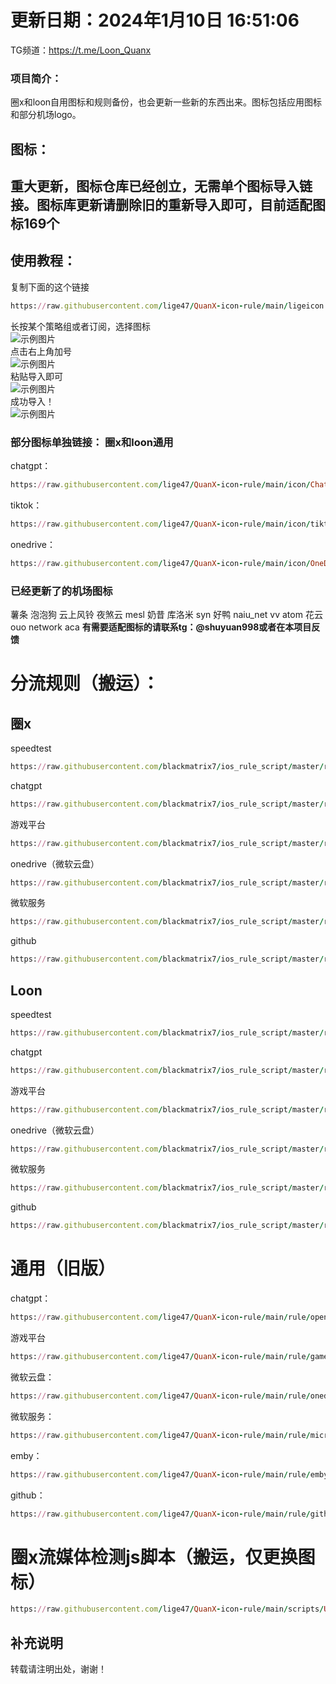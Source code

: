 # 更新日期：2024年1月10日 16:51:06
TG频道：https://t.me/Loon_Quanx
### 项目简介：
圈x和loon自用图标和规则备份，也会更新一些新的东西出来。图标包括应用图标和部分机场logo。
## 图标：  
## 重大更新，图标仓库已经创立，无需单个图标导入链接。图标库更新请删除旧的重新导入即可，目前适配图标169个  
## 使用教程：   
复制下面的这个链接  
```ruby
https://raw.githubusercontent.com/lige47/QuanX-icon-rule/main/ligeicon.json
```  
长按某个策略组或者订阅，选择图标  
![示例图片](https://raw.githubusercontent.com/lige47/QuanX-icon-rule/main/jiaochen/IMG_0104.jpeg)  
点击右上角加号  
![示例图片](https://raw.githubusercontent.com/lige47/QuanX-icon-rule/main/jiaochen/IMG_0103.jpeg)  
粘贴导入即可  
![示例图片](https://raw.githubusercontent.com/lige47/QuanX-icon-rule/main/jiaochen/IMG_0105.jpeg)  
成功导入！  
![示例图片](https://raw.githubusercontent.com/lige47/QuanX-icon-rule/main/jiaochen/IMG_0106.jpeg)  
### 部分图标单独链接：  圈x和loon通用
chatgpt：
```ruby
https://raw.githubusercontent.com/lige47/QuanX-icon-rule/main/icon/ChatGPT-green.png
```  
tiktok：
```ruby
https://raw.githubusercontent.com/lige47/QuanX-icon-rule/main/icon/tiktok.png
```  
onedrive：
```ruby
https://raw.githubusercontent.com/lige47/QuanX-icon-rule/main/icon/OneDrive.png
```
### 已经更新了的机场图标
薯条 泡泡狗 云上风铃 夜煞云 mesl 奶昔 库洛米 syn 好鸭 naiu_net vv atom 花云 ouo network  aca
**有需要适配图标的请联系tg：@shuyuan998或者在本项目反馈**    
# 分流规则（搬运）：  
## 圈x
speedtest
```ruby
https://raw.githubusercontent.com/blackmatrix7/ios_rule_script/master/rule/QuantumultX/Speedtest/Speedtest.list
```
chatgpt
```ruby
https://raw.githubusercontent.com/blackmatrix7/ios_rule_script/master/rule/QuantumultX/OpenAI/OpenAI.list
```
游戏平台
```ruby
https://raw.githubusercontent.com/blackmatrix7/ios_rule_script/master/rule/QuantumultX/Game/Game.list
```
onedrive（微软云盘）
```ruby
https://raw.githubusercontent.com/blackmatrix7/ios_rule_script/master/rule/QuantumultX/OneDrive/OneDrive.list
```
微软服务
```ruby
https://raw.githubusercontent.com/blackmatrix7/ios_rule_script/master/rule/QuantumultX/Microsoft/Microsoft.list
```
github
```ruby
https://raw.githubusercontent.com/blackmatrix7/ios_rule_script/master/rule/QuantumultX/GitHub/GitHub.list
```
## Loon
speedtest
```ruby
https://raw.githubusercontent.com/blackmatrix7/ios_rule_script/master/rule/Loon/Speedtest/Speedtest.list
```
chatgpt
```ruby
https://raw.githubusercontent.com/blackmatrix7/ios_rule_script/master/rule/Loon/OpenAI/OpenAI.list
```
游戏平台
```ruby
https://raw.githubusercontent.com/blackmatrix7/ios_rule_script/master/rule/Loon/Game/Game.list
```
onedrive（微软云盘）
```ruby
https://raw.githubusercontent.com/blackmatrix7/ios_rule_script/master/rule/Loon/OneDrive/OneDrive.list
```
微软服务
```ruby
https://raw.githubusercontent.com/blackmatrix7/ios_rule_script/master/rule/Loon/Microsoft/Microsoft.list
```
github
```ruby
https://raw.githubusercontent.com/blackmatrix7/ios_rule_script/master/rule/Loon/GitHub/GitHub.list
```
# 通用（旧版）
chatgpt：
```ruby
https://raw.githubusercontent.com/lige47/QuanX-icon-rule/main/rule/openai.list
```  
游戏平台  
```ruby
https://raw.githubusercontent.com/lige47/QuanX-icon-rule/main/rule/game.list
```  
微软云盘：
```ruby
https://raw.githubusercontent.com/lige47/QuanX-icon-rule/main/rule/onedrive.list
```  
微软服务：
```ruby
https://raw.githubusercontent.com/lige47/QuanX-icon-rule/main/rule/microsoft.list
```  
emby：  
```ruby
https://raw.githubusercontent.com/lige47/QuanX-icon-rule/main/rule/emby.list
```  
github：  
```ruby
https://raw.githubusercontent.com/lige47/QuanX-icon-rule/main/rule/github.list
```  
# 圈x流媒体检测js脚本（搬运，仅更换图标）  
```ruby 
https://raw.githubusercontent.com/lige47/QuanX-icon-rule/main/scripts/UI-Action.json
```
## 补充说明
转载请注明出处，谢谢！
